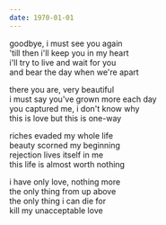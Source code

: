 ```yaml
---
date: 1970-01-01
---
```


goodbye, i must see you again  
'till then i'll keep you in my heart  
i'll try to live and wait for you  
and bear the day when we're apart

there you are, very beautiful  
i must say you've grown more each day  
you captured me, i don't know why  
this is love but this is one-way

riches evaded my whole life  
beauty scorned my beginning  
rejection lives itself in me  
this life is almost worth nothing

i have only love, nothing more  
the only thing from up above  
the only thing i can die for  
kill my unacceptable love
